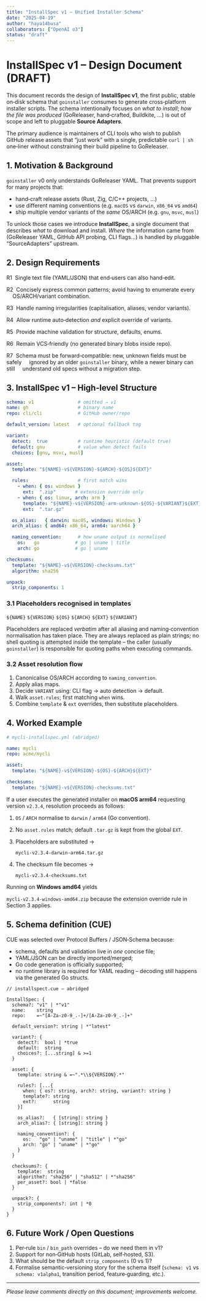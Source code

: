 ```yaml
---
title: "InstallSpec v1 – Unified Installer Schema"
date: "2025-04-19"
author: "haya14busa"
collaborators: ["OpenAI o3"]
status: "draft"
---
```


# InstallSpec v1 – Design Document (DRAFT)

This document records the design of **InstallSpec v1**, the first public,
stable on‑disk schema that `goinstaller` consumes to generate cross‑platform
installer scripts.  The schema intentionally focuses on *what to install*;
*how the file was produced* (GoReleaser, hand‑crafted, Buildkite, …) is out of
scope and left to pluggable **Source Adapters**.

The primary audience is maintainers of CLI tools who wish to publish GitHub
release assets that “just work” with a single, predictable `curl | sh`
one‑liner without constraining their build pipeline to GoReleaser.

## 1. Motivation & Background

`goinstaller` v0 only understands GoReleaser YAML.  That prevents support for
many projects that:

* hand‑craft release assets (Rust, Zig, C/C++ projects, …)
* use different naming conventions (e.g. `macOS` vs `darwin`, `x86_64` vs
  `amd64`)
* ship multiple vendor variants of the *same* OS/ARCH (e.g. `gnu`, `msvc`,
  `musl`)

To unlock those cases we introduce **InstallSpec**, a single document that
describes *what* to download and install.  *Where* the information came from
(GoReleaser YAML, GitHub API probing, CLI flags…) is handled by pluggable
“SourceAdapters” upstream.

## 2. Design Requirements

R1  Single text file (YAML/JSON) that end‑users can also hand‑edit.

R2  Concisely express common patterns; avoid having to enumerate every
    OS/ARCH/variant combination.

R3  Handle naming irregularities (capitalisation, aliases, vendor variants).

R4  Allow runtime auto‑detection *and* explicit override of variants.

R5  Provide machine validation for structure, defaults, enums.

R6  Remain VCS‑friendly (no generated binary blobs inside repo).

R7  Schema must be forward‑compatible: new, unknown fields must be safely
    ignored by an older `goinstaller` binary, while a newer binary can still
    understand old specs without a migration step.

## 3. InstallSpec v1 – High‑level Structure

```yaml
schema: v1                # omitted ⇒ v1
name: gh                  # binary name
repo: cli/cli             # GitHub owner/repo

default_version: latest   # optional fallback tag

variant:
  detect:  true           # runtime heuristic (default true)
  default: gnu            # value when detect fails
  choices: [gnu, msvc, musl]

asset:
  template: "${NAME}-v${VERSION}-${ARCH}-${OS}${EXT}"

  rules:                  # first match wins
    - when: { os: windows }
      ext:  ".zip"       # extension override only
    - when: { os: linux, arch: arm }
      template: "${NAME}-v${VERSION}-arm-unknown-${OS}-${VARIANT}${EXT}"
      ext:  ".tar.gz"

  os_alias:   { darwin: macOS, windows: Windows }
  arch_alias: { amd64: x86_64, arm64: aarch64 }

  naming_convention:      # how uname output is normalised
    os:   go             # go | uname | title
    arch: go             # go | uname

checksums:
  template: "${NAME}-v${VERSION}-checksums.txt"
  algorithm: sha256

unpack:
  strip_components: 1
```

### 3.1 Placeholders recognised in templates

`${NAME}` `${VERSION}` `${OS}` `${ARCH}` `${EXT}` `${VARIANT}`

Placeholders are replaced *verbatim* after all aliasing and naming‑convention
normalisation has taken place.  They are always replaced as plain strings; no
shell quoting is attempted inside the template – the caller (usually
`goinstaller`) is responsible for quoting paths when executing commands.

### 3.2 Asset resolution flow

1. Canonicalise OS/ARCH according to `naming_convention`.
2. Apply alias maps.
3. Decide `VARIANT` using: CLI flag → auto detection → default.
4. Walk `asset.rules`; first matching `when` wins.
5. Combine `template` & `ext` overrides, then substitute placeholders.

## 4. Worked Example

```yaml
# mycli-installspec.yml (abridged)

name: mycli
repo: acme/mycli

asset:
  template: "${NAME}-v${VERSION}-${OS}-${ARCH}${EXT}"

checksums:
  template: "${NAME}-v${VERSION}-checksums.txt"
```

If a user executes the generated installer on **macOS arm64** requesting
version `v2.3.4`, resolution proceeds as follows:

1. `OS` / `ARCH` normalise to `darwin` / `arm64` (Go convention).
2. No `asset.rules` match; default `.tar.gz` is kept from the global `EXT`.
3. Placeholders are substituted →

   `mycli-v2.3.4-darwin-arm64.tar.gz`

4. The checksum file becomes →

   `mycli-v2.3.4-checksums.txt`

Running on **Windows amd64** yields

`mycli-v2.3.4-windows-amd64.zip` because the extension override rule in Section
3 applies.


## 5. Schema definition (CUE)

CUE was selected over Protocol Buffers / JSON‑Schema because:

* schema, defaults and validation live in *one* concise file;
* YAML/JSON can be directly imported/merged;
* Go code generation is officially supported;
* no runtime library is required for YAML reading – decoding still happens via
  the generated Go structs.

```cue
// installspect.cue – abridged

InstallSpec: {
  schema?: "v1" | *"v1"
  name:    string
  repo:    =~"[A-Za-z0-9_.-]+/[A-Za-z0-9_.-]+"

  default_version?: string | *"latest"

  variant?: {
    detect?:  bool | *true
    default:  string
    choices?: [...string] & >=1
  }

  asset: {
    template: string & =~".*\\${VERSION}.*"

    rules?: [...{
      when: { os?: string, arch?: string, variant?: string }
      template?: string
      ext?:      string
    }]

    os_alias?:   { [string]: string }
    arch_alias?: { [string]: string }

    naming_convention?: {
      os:   "go" | "uname" | "title" | *"go"
      arch: "go" | "uname" | *"go"
    }
  }

  checksums?: {
    template:  string
    algorithm?: "sha256" | "sha512" | *"sha256"
    per_asset?: bool | *false
  }

  unpack?: {
    strip_components?: int | *0
  }
}
```

## 6. Future Work / Open Questions

1. Per‑rule `bin` / `bin_path` overrides – do we need them in v1?
2. Support for non‑GitHub hosts (GitLab, self‑hosted, S3).
3. What should be the default `strip_components` (0 vs 1)?
4. Formalise semantic‑versioning story for the schema itself (`schema: v1`
   vs `schema: v1alpha1`, transition period, feature‑guarding, etc.).

---

*Please leave comments directly on this document; improvements welcome.*
